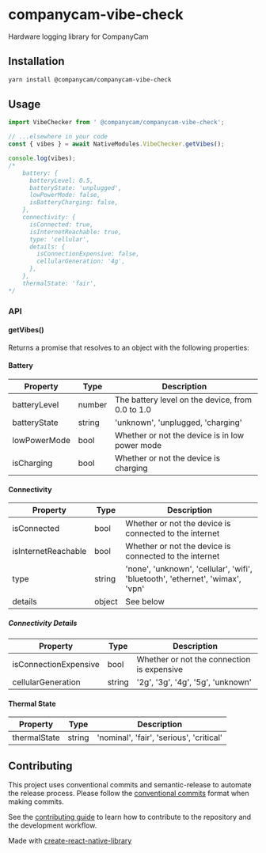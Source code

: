 # companycam-vibe-check

Hardware logging library for CompanyCam

## Installation

```sh
yarn install @companycam/companycam-vibe-check
```

## Usage

```ts
import VibeChecker from ' @companycam/companycam-vibe-check';

// ...elsewhere in your code
const { vibes } = await NativeModules.VibeChecker.getVibes();

console.log(vibes);
/*
    battery: {
      batteryLevel: 0.5,
      batteryState: 'unplugged',
      lowPowerMode: false,
      isBatteryCharging: false,
    },
    connectivity: {
      isConnected: true,
      isInternetReachable: true,
      type: 'cellular',
      details: {
        isConnectionExpensive: false,
        cellularGeneration: '4g',
      },
    },
    thermalState: 'fair',
*/
```

### API

#### getVibes()

Returns a promise that resolves to an object with the following properties:

#### Battery

| Property     | Type   | Description                                      |
| ------------ | ------ | ------------------------------------------------ |
| batteryLevel | number | The battery level on the device, from 0.0 to 1.0 |
| batteryState | string | 'unknown', 'unplugged, 'charging'                |
| lowPowerMode | bool   | Whether or not the device is in low power mode   |
| isCharging   | bool   | Whether or not the device is charging            |

#### Connectivity

| Property            | Type   | Description                                                                    |
| ------------------- | ------ | ------------------------------------------------------------------------------ |
| isConnected         | bool   | Whether or not the device is connected to the internet                         |
| isInternetReachable | bool   | Whether or not the device is connected to the internet                         |
| type                | string | 'none', 'unknown', 'cellular', 'wifi', 'bluetooth', 'ethernet', 'wimax', 'vpn' |
| details             | object | See below                                                                      |

##### Connectivity Details

| Property              | Type   | Description                                |
| --------------------- | ------ | ------------------------------------------ |
| isConnectionExpensive | bool   | Whether or not the connection is expensive |
| cellularGeneration    | string | '2g', '3g', '4g', '5g', 'unknown'          |

#### Thermal State

| Property     | Type   | Description                              |
| ------------ | ------ | ---------------------------------------- |
| thermalState | string | 'nominal', 'fair', 'serious', 'critical' |

## Contributing

This project uses conventional commits and semantic-release to automate the release process. Please follow the [conventional commits](https://www.conventionalcommits.org/en/v1.0.0/) format when making commits.

See the [contributing guide](CONTRIBUTING.md) to learn how to contribute to the repository and the development workflow.

Made with [create-react-native-library](https://github.com/callstack/react-native-builder-bob)
